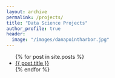 ```yaml
---
layout: archive
permalink: /projects/
title: "Data Science Projects"
author_profile: true
header:
  image: "/images/danapointharbor.jpg"
---
```


<ul>
  {% for post in site.posts %}
    <li>
      <a href="{{ post.url }}">{{ post.title }}</a>
    </li>
  {% endfor %}
</ul>

